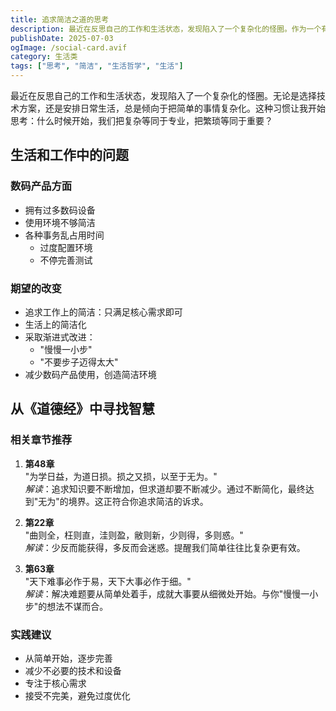 ```yaml
---
title: 追求简洁之道的思考
description: 最近在反思自己的工作和生活状态，发现陷入了一个复杂化的怪圈。作为一个有着多年经验的从业者，我意识到真正的智慧往往体现在简洁之中。
publishDate: 2025-07-03
ogImage: /social-card.avif
category: 生活类
tags: ["思考", "简洁", "生活哲学", "生活"]
---
```


最近在反思自己的工作和生活状态，发现陷入了一个复杂化的怪圈。无论是选择技术方案，还是安排日常生活，总是倾向于把简单的事情复杂化。这种习惯让我开始思考：什么时候开始，我们把复杂等同于专业，把繁琐等同于重要？

## 生活和工作中的问题

### 数码产品方面
- 拥有过多数码设备
- 使用环境不够简洁
- 各种事务乱占用时间
  - 过度配置环境
  - 不停完善测试

### 期望的改变
- 追求工作上的简洁：只满足核心需求即可
- 生活上的简洁化
- 采取渐进式改进：
  - "慢慢一小步"
  - "不要步子迈得太大"
- 减少数码产品使用，创造简洁环境

## 从《道德经》中寻找智慧

### 相关章节推荐

1. **第48章**  
   "为学日益，为道日损。损之又损，以至于无为。"  
   *解读*：追求知识要不断增加，但求道却要不断减少。通过不断简化，最终达到"无为"的境界。这正符合你追求简洁的诉求。

2. **第22章**  
   "曲则全，枉则直，洼则盈，敝则新，少则得，多则惑。"  
   *解读*：少反而能获得，多反而会迷惑。提醒我们简单往往比复杂更有效。

3. **第63章**  
   "天下难事必作于易，天下大事必作于细。"  
   *解读*：解决难题要从简单处着手，成就大事要从细微处开始。与你"慢慢一小步"的想法不谋而合。

### 实践建议
- 从简单开始，逐步完善
- 减少不必要的技术和设备
- 专注于核心需求
- 接受不完美，避免过度优化
